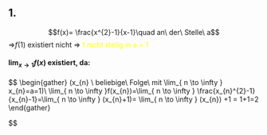 ## 1. 
$$f(x)= \frac{x^{2}-1}{x-1}\quad an\ der\ Stelle\ a$$
=>$f(1)$ existiert nicht => <span style="color:#ffff00">f nicht stetig in a = 1</span> 

#### $\lim_{ x \to 1 }f(x)$  existiert, da:
$$
\begin{gather}
(x_{n} \ beliebige\ Folge\ mit \lim_{ n \to \infty } x_{n}=a=1)\\
\lim_{ n \to \infty }f(x_{n})=\lim_{ n \to \infty } \frac{x_{n}^{2}-1}{x_{n}-1}=\lim_{ n \to \infty } (x_{n}+1)= \lim_{ n \to \infty } (x_{n}) +1 = 1+1=2
\end{gather}

$$

